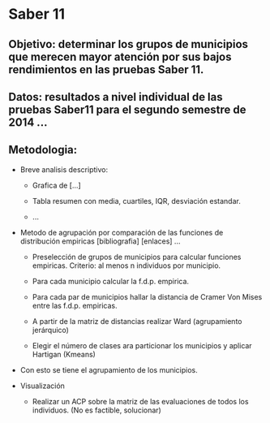 # Saber 11

## Objetivo: determinar los grupos de municipios que merecen mayor atención por sus bajos rendimientos en las pruebas Saber 11.

## Datos: resultados a nivel individual de las pruebas Saber11 para el segundo semestre de 2014 ...

## Metodologia: 

- Breve analisis descriptivo: 
	
	* Grafica de [...]
	
	* Tabla resumen con media, cuartiles, IQR, desviación estandar.

	* ...  

- Metodo de agrupación por comparación de las funciones de distribución empiricas [bibliografia] [enlaces] ...

	* Preselección de grupos de municipios para calcular funciones empiricas. Criterio: al menos n individuos por municipio.

	* Para cada municipio calcular la f.d.p. empirica.

	* Para cada par de municipios hallar la distancia de Cramer Von Mises entre las f.d.p. empiricas.

	* A partir de la matriz de distancias realizar Ward (agrupamiento jerárquico)

	* Elegir el número de clases ara particionar los municipios y aplicar Hartigan (Kmeans)

- Con esto se tiene el agrupamiento de los municipios.

- Visualización

	* Realizar un ACP sobre la matriz de las evaluaciones de todos los individuos. (No es factible, solucionar)





